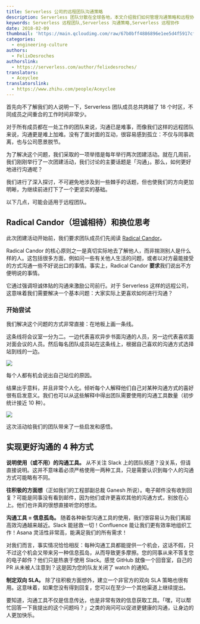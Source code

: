 ```yaml
---
title: Serverless 公司的远程团队沟通策略
description: Serverless 团队分散在全球各地，本文介绍我们如何管理沟通策略和远程协作。
keywords: Serverless 远程团队,Serverless 沟通策略,Serverless 远程协作
date: 2018-02-09
thumbnail: 'https://main.qcloudimg.com/raw/67b0bff4886896e1ee5d4f5917cf6096.jpg'
categories:
  - engineering-culture
authors:
  - FelixDesroches
authorslink:
  - https://serverless.com/author/felixdesroches/
translators: 
  - Aceyclee
translatorslink: 
  - https://www.zhihu.com/people/Aceyclee
---
```


首先向不了解我们的人说明一下，Serverless 团队成员总共跨越了 18 个时区，不同成员之间重合的工作时间非常少。

对于所有成员都在一处工作的团队来说，沟通已是难事，而像我们这样的远程团队来说，沟通更是难上加难。没有了面对面的互动，很容易感到孤立：不仅与同事疏离，也与公司愿景脱节。

为了解决这个问题，我们采取的一项举措是每年举行两次团建活动。就在几周前，我们刚刚举行了一次团建活动，我们讨论的主要话题是「沟通」。那么，如何更好地进行沟通呢？

我们进行了深入探讨，不可避免地涉及到一些棘手的话题，但也使我们的方向更加明晰，为继续前进打下了一个更坚实的基础。

以下几点，可能会适用于远程团队。

## Radical Candor（坦诚相待）和换位思考

此次团建活动开始前，我们要求团队成员们先阅读 [Radical Candor](https://www.radicalcandor.com/)。

Radical Candor 的核心原则之一是真切实际地去了解他人，而非揣测别人是什么样的人。这包括很多方面，例如问一些有关他人生活的问题，或者以对方最能接受的方式沟通一些不好说出口的事情。事实上，Radical Candor **要求**我们说出不方便明说的事情。

它通过强调坦诚体贴的沟通来激励公司前行。对于 Serverless 这样的远程公司，这意味着我们需要解决一个基本问题：大家实际上更喜欢如何进行沟通？

### 开始尝试

我们解决这个问题的方式非常直接：在地板上画一条线。

这条线将会议室一分为二。一边代表喜欢异步书面沟通的人员，另一边代表喜欢面对面会议的人员。然后每名团队成员站在这条线上，根据自己喜欢的沟通方式选择站到线的一边。

![](https://main.qcloudimg.com/raw/32261defbcf99c60155042192f0bc9ae.jpg)

每个人都有机会说出自己站位的原因。

结果出乎意料，并且非常个人化。倾听每个人解释他们自己对某种沟通方式的喜好很有启发意义。我们也可以从这些解释中得出团队需要使用的沟通工具数量（初步统计接近 10 种）。

![](https://main.qcloudimg.com/raw/ff39d8aa9118deb2c3333448535b434c.jpg)

这次活动给我们的团队带来了一些启发和感悟。

## 实现更好沟通的 4 种方式

**说明使用（或不用）的沟通工具。** 从不关注 Slack 上的团队频道？没关系，但请直接说明。这并不意味着必须严格使用一两种工具，只是需要认识到每个人的沟通方式可能略有不同。

**往积极的方面想**（正如我们的工程部副总裁 Ganesh 所说）。电子邮件没有收到回复？可能是同事没有看到邮件，因为他们或许更喜欢其他的沟通方式，别放在心上。他们也许真的很想直接听您的想法。

**沟通工具 = 信息孤岛。** 随着各种新型沟通工具的使用，我们很容易认为我们离超高效沟通越来越近。Slack 能拯救一切！Confluence 能让我们更有效率地组织工作！Asana 灵活性非常高，能满足我们的所有需求！

对我们而言，事实情况恰恰相反：每种沟通工具都能提供一个机会，这话不假，只不过这个机会又带来另一种信息孤岛，从而导致更多摩擦。您的同事从来不答复您的电子邮件？他们只是热衷于使用 Slack。感觉 GitHub 就像一个回音室，自己的 PR 从未被人注意到？这是因为您的队友关闭了 watch 的通知。

**制定双向 SLA。** 除了往积极方面想外，建立一个非官方的双向 SLA 策略也很有用。这意味着，如果您没有得到回复，您可以在至少一个其他渠道上继续提出。

要知道，沟通工具不仅是信息传达，也是非常有效的信息获取工具。「嘿，可以帮忙回答一下我提出的这个问题吗？」之类的询问可以促进更健康的沟通，让身边的人更加快乐。
